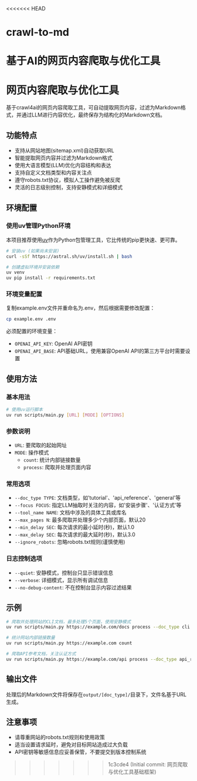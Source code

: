 <<<<<<< HEAD
# crawl-to-md
基于AI的网页内容爬取与优化工具
=======
# 网页内容爬取与优化工具

基于crawl4ai的网页内容爬取工具，可自动提取网页内容，过滤为Markdown格式，并通过LLM进行内容优化，最终保存为结构化的Markdown文档。

## 功能特点

- 支持从网站地图(sitemap.xml)自动获取URL
- 智能提取网页内容并过滤为Markdown格式
- 使用大语言模型(LLM)优化内容结构和表达
- 支持自定义文档类型和内容关注点
- 遵守robots.txt协议，模拟人工操作避免被反爬
- 灵活的日志级别控制，支持安静模式和详细模式

## 环境配置

### 使用uv管理Python环境

本项目推荐使用[uv](https://github.com/astral-sh/uv)作为Python包管理工具，它比传统的pip更快速、更可靠。

```bash
# 安装uv (如果尚未安装)
curl -sSf https://astral.sh/uv/install.sh | bash

# 创建虚拟环境并安装依赖
uv venv
uv pip install -r requirements.txt
```

### 环境变量配置

复制example.env文件并重命名为.env，然后根据需要修改配置：

```bash
cp example.env .env
```

必须配置的环境变量：

- `OPENAI_API_KEY`: OpenAI API密钥
- `OPENAI_API_BASE`: API基础URL，使用兼容OpenAI API的第三方平台时需要设置

## 使用方法

### 基本用法

```bash
# 使用uv运行脚本
uv run scripts/main.py [URL] [MODE] [OPTIONS]
```

### 参数说明

- `URL`: 要爬取的起始网址
- `MODE`: 操作模式
  - `count`: 统计内部链接数量
  - `process`: 爬取并处理页面内容

### 常用选项

- `--doc_type TYPE`: 文档类型，如'tutorial'、'api_reference'、'general'等
- `--focus FOCUS`: 指定LLM抽取时关注的内容，如'安装步骤'、'认证方式'等
- `--tool_name NAME`: 文档中涉及的具体工具或库名
- `--max_pages N`: 最多爬取并处理多少个内部页面，默认20
- `--min_delay SEC`: 每次请求的最小延时(秒)，默认1.0
- `--max_delay SEC`: 每次请求的最大延时(秒)，默认3.0
- `--ignore_robots`: 忽略robots.txt规则(谨慎使用)

### 日志控制选项

- `--quiet`: 安静模式，控制台只显示错误信息
- `--verbose`: 详细模式，显示所有调试信息
- `--no-debug-content`: 不在控制台显示内容过滤结果

## 示例

```bash
# 爬取并处理网站的CLI文档，最多处理5个页面，使用安静模式
uv run scripts/main.py https://example.com/docs process --doc_type cli --max_pages 5 --quiet

# 统计网站内部链接数量
uv run scripts/main.py https://example.com count

# 爬取API参考文档，关注认证方式
uv run scripts/main.py https://example.com/api process --doc_type api_reference --focus "认证方式"
```

## 输出文件

处理后的Markdown文件将保存在`output/[doc_type]/`目录下，文件名基于URL生成。

## 注意事项

- 请尊重网站的robots.txt规则和使用政策
- 适当设置请求延时，避免对目标网站造成过大负载
- API密钥等敏感信息应妥善保管，不要提交到版本控制系统
>>>>>>> 1c3cde4 (Initial commit: 网页爬取与优化工具基础框架)
